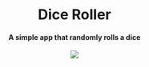 <div align='center'>
 <h1>Dice Roller</h1>
 <h4>A simple app that randomly rolls a dice</h4>
 <img src='/images/readme/'
</div>
